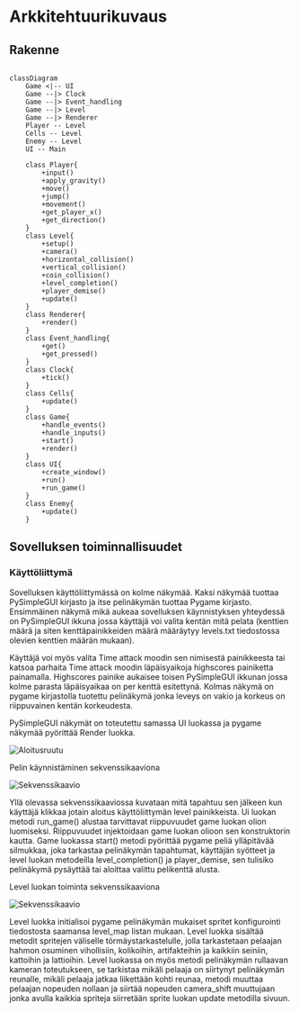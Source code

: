 # Arkkitehtuurikuvaus

## Rakenne

```mermaid

classDiagram
    Game <|-- UI
    Game --|> Clock
    Game --|> Event_handling
    Game --|> Level
    Game --|> Renderer
    Player -- Level
    Cells -- Level
    Enemy -- Level
    UI -- Main

    class Player{
        +input()
        +apply_gravity()
        +move()
        +jump()
        +movement()
        +get_player_x()
        +get_direction()
    }
    class Level{
        +setup()
        +camera()
        +horizontal_collision()
        +vertical_collision()
        +coin_collision()
        +level_completion()
        +player_demise()
        +update()
    }
    class Renderer{
        +render()
    }
    class Event_handling{
        +get()
        +get_pressed()
    }
    class Clock{
        +tick()
    }
    class Cells{
        +update()
    }
    class Game{
        +handle_events()
        +handle_inputs()
        +start()
        +render()
    }
    class UI{
        +create_window()
        +run()
        +run_game()
    }
    class Enemy{
        +update()
    }

```

## Sovelluksen toiminnallisuudet

### Käyttöliittymä

Sovelluksen käyttöliittymässä on kolme näkymää. Kaksi näkymää tuottaa PySimpleGUI kirjasto ja itse pelinäkymän tuottaa Pygame kirjasto. Ensimmäinen näkymä mikä aukeaa sovelluksen käynnistyksen yhteydessä on PySimpleGUI ikkuna jossa käyttäjä voi valita kentän mitä pelata (kenttien määrä ja siten kenttäpainikkeiden määrä määräytyy levels.txt tiedostossa olevien kenttien määrän mukaan).

Käyttäjä voi myös valita Time attack moodin sen nimisestä painikkeesta tai katsoa parhaita Time attack moodin läpäisyaikoja highscores painiketta painamalla. Highscores painike aukaisee toisen PySimpleGUI ikkunan jossa kolme parasta läpäisyaikaa on per kenttä esitettynä. Kolmas näkymä on pygame kirjastolla tuotettu pelinäkymä jonka leveys on vakio ja korkeus on riippuvainen kentän korkeudesta.

PySimpleGUI näkymät on toteutettu samassa UI luokassa ja pygame näkymää pyörittää Render luokka. 

![Aloitusruutu](https://github.com/JuhoSiitonen/ot-harjoitustyo/blob/master/documentation/graphs/jumpman_pysimplegui.png)

Pelin käynnistäminen sekvenssikaaviona

![Sekvenssikaavio](https://github.com/JuhoSiitonen/ot-harjoitustyo/blob/master/documentation/graphs/game_sequencediagram.png)

Yllä olevassa sekvenssikaaviossa kuvataan mitä tapahtuu sen jälkeen kun käyttäjä klikkaa jotain aloitus käyttöliittymän level painikkeista. Ui luokan metodi run_game() alustaa tarvittavat riippuvuudet game luokan olion luomiseksi. Riippuvuudet injektoidaan game luokan olioon sen konstruktorin kautta. Game luokassa start() metodi pyörittää pygame peliä ylläpitävää silmukkaa, joka tarkastaa pelinäkymän tapahtumat, käyttäjän syötteet ja level luokan metodeilla level_completion() ja player_demise, sen tulisiko pelinäkymä pysäyttää tai aloittaa valittu pelikenttä alusta. 

Level luokan toiminta sekvenssikaaviona

![Sekvenssikaavio](https://github.com/JuhoSiitonen/ot-harjoitustyo/blob/master/documentation/graphs/Levelclass%20sequence.png)

Level luokka initialisoi pygame pelinäkymän mukaiset spritet konfigurointi tiedostosta saamansa level_map listan mukaan. Level luokka sisältää metodit spritejen väliselle törmäystarkastelulle, jolla tarkastetaan pelaajan hahmon osuminen vihollisiin, kolikoihin, artifakteihin ja kaikkiin seiniin, kattoihin ja lattioihin. Level luokassa on myös metodi pelinäkymän rullaavan kameran toteutukseen, se tarkistaa mikäli pelaaja on siirtynyt pelinäkymän reunalle, mikäli pelaaja jatkaa liikettään kohti reunaa, metodi muuttaa pelaajan nopeuden nollaan ja siirtää nopeuden camera_shift muuttujaan jonka avulla kaikkia spriteja siirretään sprite luokan update metodilla sivuun. 

